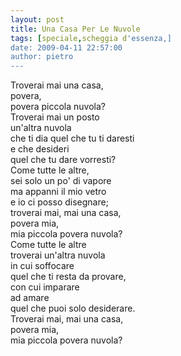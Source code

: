```yaml
---
layout: post
title: Una Casa Per Le Nuvole
tags: [speciale,scheggia d'essenza,]
date: 2009-04-11 22:57:00
author: pietro
---
```

Troverai mai una casa,<br/>povera,<br/>povera piccola nuvola?<br/>Troverai mai un posto<br/>un'altra nuvola<br/>che ti dia quel che tu ti daresti<br/>e che desideri<br/>quel che tu dare vorresti?<br/>Come tutte le altre,<br/>sei solo un po' di vapore<br/>ma appanni il mio vetro<br/>e io ci posso disegnare;<br/>troverai mai, mai una casa,<br/>povera mia,<br/>mia piccola povera nuvola?<br/>Come tutte le altre<br/>troverai un'altra nuvola<br/>in cui soffocare<br/>quel che ti resta da provare,<br/>con cui imparare<br/>ad amare<br/>quel che puoi solo desiderare.<br/>Troverai mai, mai una casa,<br/>povera mia,<br/>mia piccola povera nuvola?
